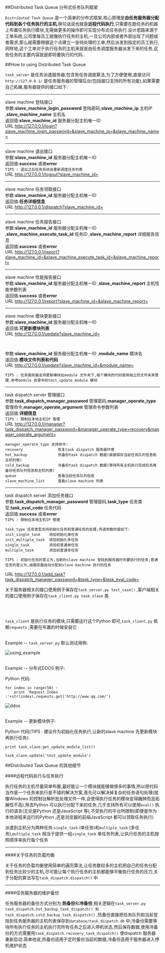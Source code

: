 
##Distributed Task Queue 分布式任务队列框架

  `Distributed Task Queue` 是一个简单的分布式框架,核心原理是**由任务服务器分配代码到各个任务执行的主机**,换句话说也就是**远程代码执行**,只需要在跑任务的机器上布置任务执行模块,无需做更多的操作即可实现分布式任务执行.设计思路来源于工单系统,公司里每员工就像执行任务的主机,一旦公司内部或者外部出现了问题或者需求,那么就需要根据这个点建立一张待处理的工单,然后派发到指定的员工执行,同样地,这个工单对于执行任务的主机来就是由任务调度服务器派发下来的任务,这些任务的主要内容就是即将要执行的代码..
  
##How to using Distributed Task Queue 

  `task_server` 是任务派遣服务器,包含有任务调度算法,为了方便使用,直接访问`http://127.0.0.1/` 是任务服务器的管理后台(包括接口支持的所有功能),如果需要自己拓展,服务器提供的接口如下:<br/>
  
---

  slave machine 登陆接口<br/>
  参数:**slave_machine_login_password** 登陆密码,**slave_machine_ip** 主机IP ,**slave_machine_name** 主机名<br/>
  返回值:**slave_machine_id** 服务器分配主机唯一ID <br/>
  URL  http://127.0.0.1/login?slave_machine_login_password=&slave_machine_ip=&slave_machine_name=<br/>
  
---
  
  slave machine 退出接口<br/>
  参数:**slave_machine_id** 服务器分配主机唯一ID <br/>
  返回值:**success** 或者**error** <br/>
  `TIPS : 退出之后任务系统会重新调度任务列表`<br/>
  URL  http://127.0.0.1/logout?slave_machine_id=<br/>
  
---

  slave machine 任务领取接口<br/>
  参数:**slave_machine_id** 服务器分配主机唯一ID <br/>
  返回值:**任务详细信息**<br/>
  URL  http://127.0.0.1/dispatch?slave_machine_id=<br/>
  
---
  
  slave machine 任务报告接口<br/>
  参数:**slave_machine_id** 服务器分配主机唯一ID ,**slave_machine_execute_task_id** 任务ID ,**slave_machine_report** 详细报告信息<br/>
  返回值:**success** 或者**error** <br/>
  URL  http://127.0.0.1/report?slave_machine_id=&slave_machine_execute_task_id=&slave_machine_report=<br/>
    
---
  
  slave machine 性能报告接口<br/>
  参数:**slave_machine_id** 服务器分配主机唯一ID ,**slave_machine_report** 主机性能参数列表<br/>
  返回值:**success** 或者**error** <br/>
  URL  http://127.0.0.1/report?slave_machine_id=&slave_machine_report=<br/>
    
---
  
  slave machine 模块更新接口<br/>
  参数:**slave_machine_id** 服务器分配主机唯一ID <br/>
  返回值:**可更新模块列表** <br/>
  URL  http://127.0.0.1/update?slave_machine_id=<br/>
  
  <br/>
  
  参数:**slave_machine_id** 服务器分配主机唯一ID ,**module_name** 模块名<br/>
  返回值:**模块文件列表和代码** <br/>
  URL  http://127.0.0.1/update?slave_machine_id=&module_name=<br/>
    
  `TIPS : 任务服务器支持更新模块在module 文件夹下,每个模块的代码使用独立的文件夹来管理,参考module 目录中的test_update_module 模块`
    
---

  task dispatch server 管理接口<br/>
  参数:**task_dispatch_manager_password** 管理密码,**manager_operate_type** 管理命令,**manager_operate_argument** 管理命令参数列表<br/>
  返回值:**详细信息**<br/>
  `TIPS : 限制在本地主机IP 管理`<br/>
  URL  http://127.0.0.1/manager?task_dispatch_manager_password=&manager_operate_type=recovery&manager_operate_argument=<br/>
    
    manager_operate_type 支持命令:
    recovery                恢复task dispatch 服务器环境
    hot_backup              热备份task dispatch 数据(直接保存当前任务队列信息和主机列表)
    cold_backup             冷备份task dispatch 数据(等待所有主机执行完成任务再备份任务队列信息和主机列表)
    queue                   查看当前任务队列信息
    slave_machine_list      查看slave machine 列表
    
---

  task dispatch server 添加任务接口<br/>
  参数:**task_dispatch_manager_password** 管理密码,**task_type** 任务类型,**task_eval_code** 任务代码<br/>
  返回值:**success** 或者**error**<br/>
  `TIPS : 限制在本地主机IP 管理`<br/>
  
    task_type 任务类型支持初始化任务和普通任务的处理,传递参数的值如下:
    init_single_task    添加初始化单任务
    init_multiple_task  添加初始化多任务
    single_task         添加初普通单任务
    multiple_task       添加初普通多任务
  
    TIPS : 初始化任务的意义为,当新的slave machine 登陆到服务器时先要执行的任务;普通任务的意义为,由服务器自动分配到slave machine 执行的任务
  
  URL  http://127.0.0.1/add_task?task_dispatch_manager_password=&task_type=&task_eval_code=<br/>
  
  关于服务器相关的接口使用例子保存在`task_server.py test_case()` ,客户端相关的接口使用例子保存在`task_client.py task_slave` 类
  
  <br/><br/>
  
  `task_client` 是执行任务的模块,只需要运行这个Python 即可,`task_client.py` 依赖`requests` ,需要在布置的时候安装它<br/><br/>


  Example -- `task_server.py` 默认测试用例:<br/>

  ![using_example](https://raw.githubusercontent.com/lcatro/Distributed-Task-Queue/master/readme_pic/using_example.png)<br/><br/>


  Example -- 分布式DDOS 例子:<br/>

  Python 代码:
  
    for index in range(50) :
        print 'Request Index :'+str(index),requests.get('http://www.qq.com/')

  ![ddos](https://raw.githubusercontent.com/lcatro/Distributed-Task-Queue/master/readme_pic/ddos.png)<br/><br/>


  Example -- 更新模块例子:<br/>

  Python 代码(TIPS : 建议作为初始化任务执行,让新的slave machine 先更新模块再执行任务):

    print task_slave.get_update_module_list()
    
    task_slave.update('test_update_module')


##Distributed Task Queue 的其他细节

####远程代码执行与任务执行

  执行任务的主机尽量简单布置,最好能让一个模块就能够做很多的事情,所以把代码当作是一个任务来执行是不错的解决方案,首先可以解决掉复杂的任务语句处理(就像Windows 的控制台解析批处理文件一样,会使得执行任务的模块变得臃肿而且拓展性不高),除去Python 可以执行分配下来的任务,几乎支持所有可以使用`eval()` 执行的语言(无论是Python 还是JavaScript 等),不受执行的平台所限制(即便是作为本地进程来运行的Python ,还是浏览器的前端JavaScript 都可以领取任务执行)<br/>

  派遣到主机分为两种任务:`single_task` (单任务)和`multiple_task` (多任务),`multiple_task` 相当于提供一组`single_task` 单任务列表,让执行任务的主机按照顺序来执行每个任务

---

####关于任务的负载均衡

  关于任务的负载均衡使用简单的遍历算法,让任务数较多的主机把自己的任务分配到任务比较少的主机,尽可能让每个执行任务的主机都能够平衡执行任务的压力,关于分配的算法写在`task_dispatch.dispatch()` 中

---

####任务服务器的维护备份

  任务服务器的备份方式分别为:**热备份**和**冷备份**,相关逻辑在`task_server.py task_dispatch.hot_backup_task_dispatch() 和task_dispatch.cold_backup_task_dispatch()` ,热备份直接把任务队列和当前登陆到任务服务器的主机列表保存到`database/task_dispatch.db` 中;冷备份需要等待所有执行任务的主机执行完所有任务之后进入停机状态,然后保存数据,使用冷备份的方式需要用`task_dispatch.recovery_task_dispatch()` 使dispatch 服务器重新启动.简单地说,热备份适用于定时备份当前的数据,冷备份适用于服务器进入停机维护状态
